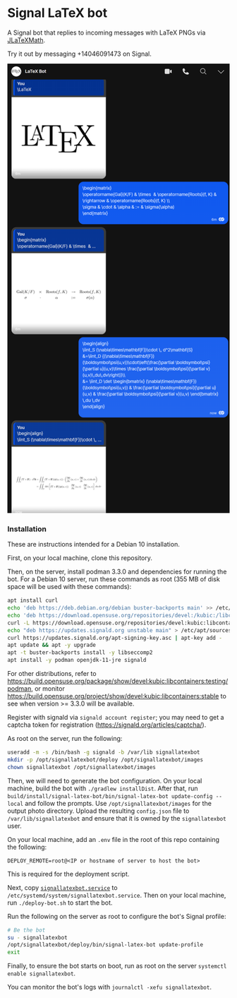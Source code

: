 # Signal LaTeX bot

A Signal bot that replies to incoming messages with LaTeX PNGs via
[JLaTeXMath](https://github.com/opencollab/jlatexmath).

Try it out by messaging +14046091473 on Signal.

![An example of the LaTeX bot output](./images/latexbotexample.png)

### Installation

These are instructions intended for a Debian 10 installation.

First, on your local machine, clone this repository.

Then, on the server, install podman 3.3.0 and dependencies for running the bot. For a Debian 10 server, run these
commands as root (355 MB of disk space will be used with these commands):

```bash
apt install curl
echo 'deb https://deb.debian.org/debian buster-backports main' >> /etc/apt/sources.list
echo 'deb https://download.opensuse.org/repositories/devel:/kubic:/libcontainers:/testing/Debian_Unstable/ /' > /etc/apt/sources.list.d/devel:kubic:libcontainers:testing.list
curl -L https://download.opensuse.org/repositories/devel:kubic:libcontainers:testing/Debian_Unstable/Release.key | apt-key add -
echo "deb https://updates.signald.org unstable main" > /etc/apt/sources.list.d/signald.list
curl https://updates.signald.org/apt-signing-key.asc | apt-key add -
apt update && apt -y upgrade
apt -t buster-backports install -y libseccomp2
apt install -y podman openjdk-11-jre signald
```

For other distributions, refer to https://build.opensuse.org/package/show/devel:kubic:libcontainers:testing/podman, or
monitor https://build.opensuse.org/project/show/devel:kubic:libcontainers:stable to see when version >= 3.3.0 will be
available.

Register with signald via `signald account register`; you may need to get a captcha token for registration
(https://signald.org/articles/captcha/).

As root on the server, run the following:

```bash
useradd -m -s /bin/bash -g signald -b /var/lib signallatexbot
mkdir -p /opt/signallatexbot/deploy /opt/signallatexbot/images
chown signallatexbot /opt/signallatexbot/images
```

Then, we will need to generate the bot configuration. On your local machine, build the bot with `./gradlew installDist`.
After that, run `build/install/signal-latex-bot/bin/signal-latex-bot update-config --local` and follow the prompts. Use
`/opt/signallatexbot/images` for the output photo directory. Upload the resulting `config.json` file to
`/var/lib/signallatexbot` and ensure that it is owned by the `signallatexbot` user.

On your local machine, add an `.env` file in the root of this repo containing the following:

```plain
DEPLOY_REMOTE=root@<IP or hostname of server to host the bot>
```

This is required for the deployment script.

Next, copy [`signallatexbot.service`](./signallatexbot.service) to `/etc/systemd/system/signallatexbot.service`. Then on
your local machine, run `./deploy-bot.sh` to start the bot.

Run the following on the server as root to configure the bot's Signal profile:

```bash
# Be the bot
su - signallatexbot
/opt/signallatexbot/deploy/bin/signal-latex-bot update-profile
exit
```

Finally, to ensure the bot starts on boot, run as root on the server `systemctl enable signallatexbot`.

You can monitor the bot's logs with `journalctl -xefu signallatexbot`.
